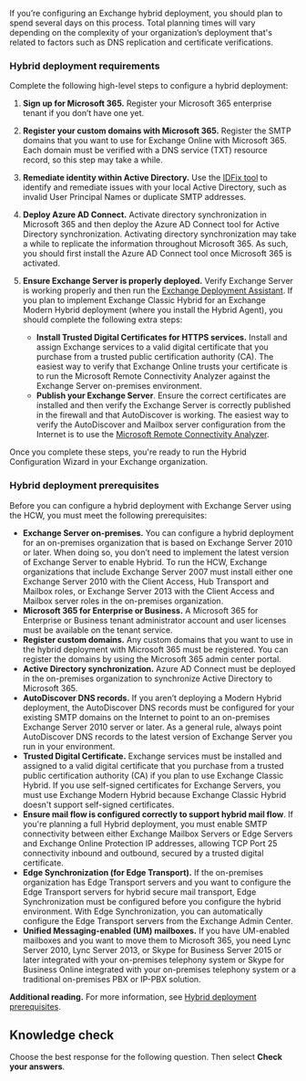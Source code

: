 If you’re configuring an Exchange hybrid deployment, you should plan to spend several days on this process. Total planning times will vary depending on the complexity of your organization’s deployment that's related to factors such as DNS replication and certificate verifications.

### Hybrid deployment requirements

Complete the following high-level steps to configure a hybrid deployment:

1.  **Sign up for Microsoft 365.** Register your Microsoft 365 enterprise tenant if you don’t have one yet.
2.  **Register your custom domains with Microsoft 365.** Register the SMTP domains that you want to use for Exchange Online with Microsoft 365. Each domain must be verified with a DNS service (TXT) resource record, so this step may take a while.
3.  **Remediate identity within Active Directory.** Use the [IDFix tool](https://microsoft.github.io/idfix/?azure-portal=true) to identify and remediate issues with your local Active Directory, such as invalid User Principal Names or duplicate SMTP addresses.
4.  **Deploy Azure AD Connect.** Activate directory synchronization in Microsoft 365 and then deploy the Azure AD Connect tool for Active Directory synchronization. Activating directory synchronization may take a while to replicate the information throughout Microsoft 365. As such, you should first install the Azure AD Connect tool once Microsoft 365 is activated.
5.  **Ensure Exchange Server is properly deployed.** Verify Exchange Server is working properly and then run the [Exchange Deployment Assistant](/exchange/exchange-deployment-assistant?azure-portal=true). If you plan to implement Exchange Classic Hybrid for an Exchange Modern Hybrid deployment (where you install the Hybrid Agent), you should complete the following extra steps:
    
     -  **Install Trusted Digital Certificates for HTTPS services.** Install and assign Exchange services to a valid digital certificate that you purchase from a trusted public certification authority (CA). The easiest way to verify that Exchange Online trusts your certificate is to run the Microsoft Remote Connectivity Analyzer against the Exchange Server on-premises environment.
     -  **Publish your Exchange Server**. Ensure the correct certificates are installed and then verify the Exchange Server is correctly published in the firewall and that AutoDiscover is working. The easiest way to verify the AutoDiscover and Mailbox server configuration from the Internet is to use the [Microsoft Remote Connectivity Analyzer](https://testconnectivity.microsoft.com/tests/o365?azure-portal=true).

Once you complete these steps, you're ready to run the Hybrid Configuration Wizard in your Exchange organization.

### Hybrid deployment prerequisites

Before you can configure a hybrid deployment with Exchange Server using the HCW, you must meet the following prerequisites:

 -  **Exchange Server on-premises.** You can configure a hybrid deployment for an on-premises organization that is based on Exchange Server 2010 or later. When doing so, you don’t need to implement the latest version of Exchange Server to enable Hybrid. To run the HCW, Exchange organizations that include Exchange Server 2007 must install either one Exchange Server 2010 with the Client Access, Hub Transport and Mailbox roles, or Exchange Server 2013 with the Client Access and Mailbox server roles in the on-premises organization.
 -  **Microsoft 365 for Enterprise or Business.** A Microsoft 365 for Enterprise or Business tenant administrator account and user licenses must be available on the tenant service.
 -  **Register custom domains.** Any custom domains that you want to use in the hybrid deployment with Microsoft 365 must be registered. You can register the domains by using the Microsoft 365 admin center portal.
 -  **Active Directory synchronization.** Azure AD Connect must be deployed in the on-premises organization to synchronize Active Directory to Microsoft 365.
 -  **AutoDiscover DNS records.** If you aren’t deploying a Modern Hybrid deployment, the AutoDiscover DNS records must be configured for your existing SMTP domains on the Internet to point to an on-premises Exchange Server 2010 server or later. As a general rule, always point AutoDiscover DNS records to the latest version of Exchange Server you run in your environment.
 -  **Trusted Digital Certificate.** Exchange services must be installed and assigned to a valid digital certificate that you purchase from a trusted public certification authority (CA) if you plan to use Exchange Classic Hybrid. If you use self-signed certificates for Exchange Servers, you must use Exchange Modern Hybrid because Exchange Classic Hybrid doesn't support self-signed certificates.
 -  **Ensure mail flow is configured correctly to support hybrid mail flow**. If you're planning a full Hybrid deployment, you must enable SMTP connectivity between either Exchange Mailbox Servers or Edge Servers and Exchange Online Protection IP addresses, allowing TCP Port 25 connectivity inbound and outbound, secured by a trusted digital certificate.
 -  **Edge Synchronization (for Edge Transport).** If the on-premises organization has Edge Transport servers and you want to configure the Edge Transport servers for hybrid secure mail transport, Edge Synchronization must be configured before you configure the hybrid environment. With Edge Synchronization, you can automatically configure the Edge Transport servers from the Exchange Admin Center.
 -  **Unified Messaging-enabled (UM) mailboxes.** If you have UM-enabled mailboxes and you want to move them to Microsoft 365, you need Lync Server 2010, Lync Server 2013, or Skype for Business Server 2015 or later integrated with your on-premises telephony system or Skype for Business Online integrated with your on-premises telephony system or a traditional on-premises PBX or IP-PBX solution.

**Additional reading.** For more information, see [Hybrid deployment prerequisites](/exchange/hybrid-deployment-prerequisites?azure-portal=true).

## Knowledge check

Choose the best response for the following question. Then select **Check your answers**.